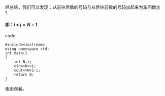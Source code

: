  经总结，我们可以发现：从前往后数的号码与从后往前数的号码加起来为车厢数加$1$
#### 即：$i+j=N-1$
$code$:
```
#include<iostream>
using namespace std;
int main()
{
	int N,i;
	cin>>N>>i;
    cout<<N+1-i;
	return 0;
}
```
谢谢观看。